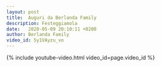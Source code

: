 ```yaml
---
layout: post
title:  Auguri da Berlanda Family
description: Festeggiamola
date:   2020-05-09 20:10:11 +0200
author: Berlanda Family
video_id: 5y1VAyzu_vo
---
```


{% include youtube-video.html video_id=page.video_id %}
